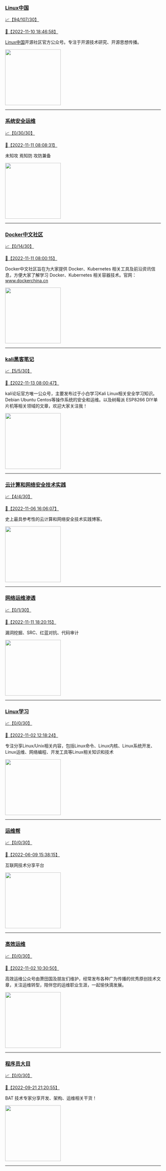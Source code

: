 
### [Linux中国](http://wechat.doonsec.com/wechat_echarts/?biz=MjM5NjQ4MjYwMQ==)

[:chart_with_upwards_trend:【94/107/30】](http://wechat.doonsec.com/wechat_echarts/?biz=MjM5NjQ4MjYwMQ==)

[:camera_flash:【2022-11-10 18:46:58】](https://mp.weixin.qq.com/s?__biz=MjM5NjQ4MjYwMQ==&mid=2664669874&idx=1&sn=24b2258a366fd6205a63006cbc07b91e&chksm=bdcf99f48ab810e2828eb0ea1f6dee561166ce9c3712aa296b65d4e7e053040e0db35664e3d3&scene=27&key=8f8a3e3ccb816a7ffd5431504f51721172c95c9031396b342d7d410ad9f5fe4436ad99c6a89d4709dffd4299e6678f50498b4e0a0cb2c3e6be36a9f542e4ec93c12075b342283002176c3a85a150bda8c99159e59330683e9b15d7f33097eb83898b7ab299d1434f5a9c0de50e77086e7ad08bdc53bf6f83616837643919ac44&ascene=15&uin=MTA3Mzc3OTIzNQ%3D%3D&devicetype=Windows+Server+2016+x64&version=63070517&lang=zh_CN&session_us=gh_630452116db5&exportkey=n_ChQIAhIQAN1ejM9Yco6SMaNrr%2B3D1hL5AQIE97dBBAEAAAAAAMcIOWM2jBIAAAAOpnltbLcz9gKNyK89dVj0U6t99BMit18Zc15gbCdcPcUI2ZZT3g9X%2FURpBctu78MbCiUPtUFz1PpJtLI4r00rY%2B9LpFyJdzr0s72YQsalwNpQ34iTUNmtMexYJz%2F5IEMTYY1a3B03wcq6JrFnaJK3kXI9MsKxg1A%2FVFfAbyqxhzm%2BV5pcwsSAtLk%2FEyYzuw0W5l7gBAFYj%2BraDE83piMXANmVQdk8kkAvGcwKXZPt6dJTf8by%2FgVByAqqVFQMSf0BuxF13miDa1n%2BMmy5G2cWfx%2F0JahJpmrPSpDyaNY0qKF%2Fnw%3D%3D&acctmo&scene=27#wechat_redirect)

[Linux中国](https://linux.cn/)开源社区官方公众号。专注于开源技术研究、开源思想传播。

<img align="top" width="180" src="http://open.weixin.qq.com/qr/code?username=gh_52ef55f8adfd" alt="" />

---


### [系统安全运维](http://wechat.doonsec.com/wechat_echarts/?biz=Mzk0NjE0NDc5OQ==)

[:chart_with_upwards_trend:【0/30/30】](http://wechat.doonsec.com/wechat_echarts/?biz=Mzk0NjE0NDc5OQ==)

[:camera_flash:【2022-11-11 08:08:31】](https://mp.weixin.qq.com/s?__biz=Mzk0NjE0NDc5OQ==&mid=2247511952&idx=2&sn=abaae30ef9a39b4d8f308f713c02b948&chksm=c3087ce0f47ff5f6b54db6177bd6dc2bf0d719dc4392d320f7371c72bd660cd2616fd5869558&scene=27&key=077a115303b9bea577fb41bd4d7b2a595abc0bffb9fa719a6e3e0dfac528cf093de569c705d0d34db35f695670c596a3039927a5ca7e0e1e12f5d65d717b076126ba56cc2a497666efcd043a2d08226c0b355de3d3356f5cf2e446980ac6115e5f62336b8a18427dfbeecc7763f3a6ad4a3f2d325822ea22649814e8ec385eb2&ascene=15&uin=MTA3Mzc3OTIzNQ%3D%3D&devicetype=Windows+Server+2016+x64&version=63070517&lang=zh_CN&session_us=gh_1e52c01c0676&exportkey=n_ChQIAhIQ4z4l4HcGL4Q2cimrUe3ACRL5AQIE97dBBAEAAAAAAAyRBZVJnXkAAAAOpnltbLcz9gKNyK89dVj06yTPT6bq5LmKTYBplYkYBNr63GUYGREcg2ksn8vy20SQOOtiLGUKuM8hWy2Q%2BpUhT9TXNKZ495HrhFKXmrCCMJkh95RrdJnRAfdf4CffbHyXWOZ%2FgjIHPqBtR0U5S0U%2Fh9mS0ZdIEWGaOmJW1SvBYPpYMNLvaeGWa%2BepsaqQ46s2LOlMG1kYQM1oQaql3ci62BRetxND%2BNoC6B%2FAAexg23Yn3erUvGBs8%2F0qF9TskEV12vrqV%2BZc6qa9yfA4g2T10k8GGMqnvbV8kgCixi1BCmeBLA%3D%3D&acctmode=0&pas&scene=27#wechat_redirect)

未知攻 焉知防 攻防兼备

<img align="top" width="180" src="http://open.weixin.qq.com/qr/code?username=gh_2c298b630170" alt="" />

---


### [Docker中文社区](http://wechat.doonsec.com/wechat_echarts/?biz=MzI1NzI5NDM4Mw==)

[:chart_with_upwards_trend:【0/14/30】](http://wechat.doonsec.com/wechat_echarts/?biz=MzI1NzI5NDM4Mw==)

[:camera_flash:【2022-11-11 08:00:15】](https://mp.weixin.qq.com/s?__biz=MzI1NzI5NDM4Mw==&mid=2247493982&idx=1&sn=62cc97152e95ea8260194c7b63d24e45&chksm=ea1b001edd6c89087488e41c9453e929df96abc9d40afafde89d66dfe3383af922e3d98cc5c8&scene=27&key=e32d111869783c8c73fd3591f1d7ed1f5a61c2caf67524a2141e55466d7c9df52ed7f4e85bc3756fb7154fbfbeb3f1c90089c0c0f5c3e927bf200c781b082b44a6fddfcfa582f09a57ca8064b29d1d715276a1a2fecee5c4e122afcb2840222e470350761207b2bc02ff24e2d08fefa985e3f26c875b7f385d1e4b05003f8108&ascene=15&uin=NTY2NTA4NjQ%3D&devicetype=Windows+Server+2016+x64&version=63070517&lang=zh_CN&session_us=gh_c644c6e98b08&exportkey=n_ChQIAhIQElqzXADUsD8W6ifxORparRL4AQIE97dBBAEAAAAAAFNmIRPONqMAAAAOpnltbLcz9gKNyK89dVj0cIZ%2BLtu7XLKFwJFsCLS31La3PBLAHqJs1SmDV7BK8Jec8q3vmnVzoTFD5k1XCFABprjQdcslLw%2BZUouoBdxrPI9HeDuceb6roTWrInXB58W6%2FxBdMgQx4Gbm%2BNOJ2dJZw68YUkmxjwjDyVfHdrtd5XYGkn4GAz%2BKbs47QdTCgIbNaIKtDafmLgYOTqGDAfxtfUdkKcV0dqnVTilA55%2B5Ov0T9alR%2BEnq6KEaPdx%2BIwlrgh%2Fd8OC%2FlbbT6s971XfBFUon1MxTcZX4w9XYmug3hMvL&acctmode=0&pass_ticket=P&scene=27#wechat_redirect)

Docker中文社区旨在为大家提供 Docker、Kubernetes 相关工具及前沿资讯信息，方便大家了解学习 Docker、Kubernetes 相关容器技术。官网：www.dockerchina.cn

<img align="top" width="180" src="http://open.weixin.qq.com/qr/code?username=gh_8620cb9f61a5" alt="" />

---


### [kali黑客笔记](http://wechat.doonsec.com/wechat_echarts/?biz=MzkxMzIwNTY1OA==)

[:chart_with_upwards_trend:【5/5/30】](http://wechat.doonsec.com/wechat_echarts/?biz=MzkxMzIwNTY1OA==)

[:camera_flash:【2022-11-13 08:00:47】](https://mp.weixin.qq.com/s?__biz=MzkxMzIwNTY1OA==&mid=2247492278&idx=1&sn=ba7dd56deacc53616454ed3094c9ff09&chksm=c1039243f6741b55e670be7b3c89faa2cad8a1c3c49d50e7a964cbf1abd756a442ea41806973&scene=27#wechat_redirect)

kali论坛官方唯一公众号，主要发布过于小白学习Kali Linux相关安全学习知识。Debian Ubuntu Centos等操作系统的安全和运维。以及树莓派 ESP8266 DIY单片机等相关领域的文章，欢迎大家关注我！

<img align="top" width="180" src="http://open.weixin.qq.com/qr/code?username=gh_fbcaf351ddc1" alt="" />

---


### [云计算和网络安全技术实践](http://wechat.doonsec.com/wechat_echarts/?biz=MzA3MjM5MDc2Nw==)

[:chart_with_upwards_trend:【4/4/30】](http://wechat.doonsec.com/wechat_echarts/?biz=MzA3MjM5MDc2Nw==)

[:camera_flash:【2022-11-06 16:06:07】](https://mp.weixin.qq.com/s?__biz=MzA3MjM5MDc2Nw==&mid=2650747238&idx=1&sn=0069509d1d26eecad0172074b884361f&chksm=87149066b0631970446fb7905ba228e737e11f87f90c9057e5df47f2b9003d6e8755d7386621&scene=27#wechat_redirect)

史上最具参考性的云计算和网络安全技术实践博客。

<img align="top" width="180" src="http://open.weixin.qq.com/qr/code?username=gh_34d6b0cb5633" alt="" />

---


### [网络运维渗透](http://wechat.doonsec.com/wechat_echarts/?biz=MzA3MjMxODUwNg==)

[:chart_with_upwards_trend:【0/1/30】](http://wechat.doonsec.com/wechat_echarts/?biz=MzA3MjMxODUwNg==)

[:camera_flash:【2022-11-11 18:20:15】](https://mp.weixin.qq.com/s?__biz=MzA3MjMxODUwNg==&mid=2247485472&idx=1&sn=8f089c8c69e745d77e610fff1386638a&chksm=9f216365a856ea730e32a1209e13fbb6887291d98a381c4f87e231099fa60e56a097e63ba405&scene=27#wechat_redirect)

漏洞挖掘、SRC、红蓝对抗、代码审计

<img align="top" width="180" src="http://open.weixin.qq.com/qr/code?username=gh_304f5239b3b0" alt="" />

---


### [Linux学习](http://wechat.doonsec.com/wechat_echarts/?biz=MzI4MDEwNzAzNg==)

[:chart_with_upwards_trend:【0/0/30】](http://wechat.doonsec.com/wechat_echarts/?biz=MzI4MDEwNzAzNg==)

[:camera_flash:【2022-11-02 12:18:24】](https://mp.weixin.qq.com/s?__biz=MzI4MDEwNzAzNg==&mid=2649459426&idx=1&sn=22757dd06c6cfb118b38753c96d8b87d&chksm=f3a2ab91c4d52287241490716a18f6757154cb78576ff1d6141edfa1ca1f90a32bf78dee1e96&scene=27#wechat_redirect)

专注分享Linux/Unix相关内容，包括Linux命令、Linux内核、Linux系统开发、Linux运维、网络编程、开发工具等Linux相关知识和技术

<img align="top" width="180" src="http://open.weixin.qq.com/qr/code?username=gh_cb990d3ccd5f" alt="" />

---


### [运维帮](http://wechat.doonsec.com/wechat_echarts/?biz=MzA3MzYwNjQ3NA==)

[:chart_with_upwards_trend:【0/0/30】](http://wechat.doonsec.com/wechat_echarts/?biz=MzA3MzYwNjQ3NA==)

[:camera_flash:【2022-06-09 15:38:15】](https://mp.weixin.qq.com/s?__biz=MzA3MzYwNjQ3NA==&mid=2651301005&idx=1&sn=591c720a722d1091269049b822fa468b&chksm=84ff70a8b388f9beca2bbd95f4aa3fe7cb5fcb95b2b822a01b29b2a778b1a50d3ae19a0f9b3b&scene=27&key=3820ae6439ecdd67569d451dccff2df72725e4e22c34cf0a6ddd9a37045228bd9e958856d57127a3f0f2522acca0e50d1b9db03eea86dde0680fbf05e411e63a283bfecaed40196b0ed89737b29cc623c841187edc0bd2d4550f25978018b7b304803ce91e21d90c852d7aba839600f479f9b865321cb8c5435b0cd4edb5a8b0&ascene=15&uin=NTY2NTA4NjQ%3D&devicetype=Windows+Server+2016+x64&version=63060012&lang=zh_CN&session_us=gh_fc624022782d&exportkey=AxkXZwZaGn73CaYoM3ekAIk%3D&acctmode=0&pass_ticket=LY1K1kgm7M57xazR8DnzDx%2BiXiK1JFuyFgS5dcc8bbJqloaGfg67cPFCEdwYtoyz&wx_header=0&fontgear=2&scene=27#wechat_redirect)

互联网技术分享平台

<img align="top" width="180" src="http://open.weixin.qq.com/qr/code?username=gh_445a39329cd8" alt="" />

---


### [高效运维](http://wechat.doonsec.com/wechat_echarts/?biz=MzA4Nzg5Nzc5OA==)

[:chart_with_upwards_trend:【0/0/30】](http://wechat.doonsec.com/wechat_echarts/?biz=MzA4Nzg5Nzc5OA==)

[:camera_flash:【2022-11-02 10:30:50】](https://mp.weixin.qq.com/s?__biz=MzA4Nzg5Nzc5OA==&mid=2651725588&idx=1&sn=582d712c7be11868021930da3ef3dddc&chksm=8bc8dcbdbcbf55ab6c7fd23463fb14203dc331a32ddaee8f0cc939e51799463967d8802ea13d&scene=27#wechat_redirect)

高效运维公众号由萧田国及朋友们维护，经常发布各种广为传播的优秀原创技术文章，关注运维转型，陪伴您的运维职业生涯，一起愉快滴发展。

<img align="top" width="180" src="http://open.weixin.qq.com/qr/code?username=gh_0fdeda7cb50a" alt="" />

---


### [程序员大目](http://wechat.doonsec.com/wechat_echarts/?biz=MzI4ODQ3NjE2OA==)

[:chart_with_upwards_trend:【0/0/30】](http://wechat.doonsec.com/wechat_echarts/?biz=MzI4ODQ3NjE2OA==)

[:camera_flash:【2022-09-21 21:20:55】](https://mp.weixin.qq.com/s?__biz=MzI4ODQ3NjE2OA==&mid=2247500356&idx=1&sn=69754a844e3a51a5427a0efec6aa45bd&chksm=ec3f5f23db48d6353810ef9157baf1fc90adbd884423aba73bd00450e5e6777e6e46dbe30489&scene=27&key=512fb80aa4f22d2a8ac8a7af6059d9b697eaef75ed0476d4690fc363cab93d636f7775d20d20fd3b1cd8bc051e62783ef79a2497a6b927846f0446f0af1324426177ebc087d480f11223e6aa409b2a26ab3d9ac220856bd51003dc89dc5306590dc812175fea69cf84266821b6f428181384d29a2d5a699f58c3d897ce4f980a&ascene=15&uin=MTA3Mzc3OTIzNQ%3D%3D&devicetype=Windows+Server+2016+x64&version=63070517&lang=zh_CN&session_us=gh_5f81484d311e&exportkey=AfaIj87lbeDD6CwHew4i%2FSM%3D&acctmode=0&pass_ticket=nP6spRM8hMyiazMifMuFetRdSji3u6F4iU1PoNglFE6zGbwDRWX%2F4QyvCBMQQBay&wx_header=0&fontgear=2&scene=27#wechat_redirect)

BAT 技术专家分享开发、架构、运维相关干货！

<img align="top" width="180" src="http://open.weixin.qq.com/qr/code?username=gh_e6849e368b5f" alt="" />

---

